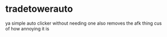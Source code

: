 # tradetowerauto
ya simple auto clicker without needing one
also removes the afk thing cus of how annoying it is
